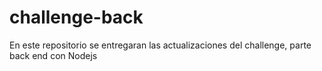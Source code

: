 # challenge-back
En este repositorio se entregaran las actualizaciones del challenge, parte back end con Nodejs
